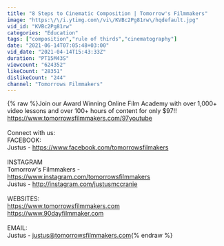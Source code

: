 ```yaml
---
title: "8 Steps to Cinematic Composition | Tomorrow's Filmmakers"
image: "https:\/\/i.ytimg.com\/vi\/KVBc2Pg81rw\/hqdefault.jpg"
vid_id: "KVBc2Pg81rw"
categories: "Education"
tags: ["composition","rule of thirds","cinematography"]
date: "2021-06-14T07:05:48+03:00"
vid_date: "2021-04-14T15:43:33Z"
duration: "PT15M43S"
viewcount: "624352"
likeCount: "28351"
dislikeCount: "244"
channel: "Tomorrows Filmmakers"
---
```

{% raw %}Join our Award Winning Online Film Academy with over 1,000+ video lessons and over 100+ hours of content for only $97!!<br /><a rel="nofollow" target="blank" href="https://www.tomorrowsfilmmakers.com/97youtube">https://www.tomorrowsfilmmakers.com/97youtube</a><br /><br />Connect with us:<br /> FACEBOOK:<br />Justus - <a rel="nofollow" target="blank" href="https://www.facebook.com/tomorrowsfilmakers">https://www.facebook.com/tomorrowsfilmakers</a><br /><br />INSTAGRAM<br />Tomorrow's Filmmakers - <a rel="nofollow" target="blank" href="https://www.instagram.com/tomorrowsfilmmakers">https://www.instagram.com/tomorrowsfilmmakers</a><br />Justus - <a rel="nofollow" target="blank" href="http://instagram.com/justusmccranie">http://instagram.com/justusmccranie</a><br /><br />WEBSITES:<br /><a rel="nofollow" target="blank" href="https://www.tomorrowsfilmmakers.com">https://www.tomorrowsfilmmakers.com</a><br /><a rel="nofollow" target="blank" href="https://www.90dayfilmmaker.com">https://www.90dayfilmmaker.com</a><br /><br />EMAIL:<br />Justus - justus@tomorrowsfilmmakers.com{% endraw %}
